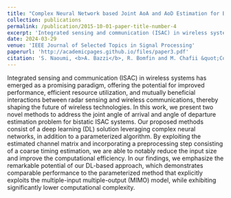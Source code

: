 ```yaml
---
title: "Complex Neural Network based Joint AoA and AoD Estimation for Bistatic ISAC"
collection: publications
permalink: /publication/2015-10-01-paper-title-number-4
excerpt: 'Integrated sensing and communication (ISAC) in wireless systems is a promising paradigm that combines radar sensing and wireless communications for improved performance. In our study, we propose two novel methods for joint angle of arrival and angle of departure estimation in bistatic ISAC systems. Our approach involves deep learning (DL) and a parameterized algorithm, enhancing computational efficiency while maintaining accuracy. Simulations reveal that our DL-based solution shows comparable performance to traditional methods with significantly lower complexity.'
date: 2024-03-29
venue: 'IEEE Journal of Selected Topics in Signal Processing'
paperurl: 'http://academicpages.github.io/files/paper3.pdf'
citation: 'S. Naoumi, <b>A. Bazzi</b>, R. Bomfin and M. Chafii &quot;Complex Neural Network based Joint AoA and AoD Estimation for Bistatic ISAC &quot;, in <i>IEEE Journal of Selected Topics in Signal Processing</i>, March. 2024.'
---
```


Integrated sensing and communication (ISAC) in wireless systems has emerged as a promising paradigm, offering the potential for improved performance, efficient resource utilization, and mutually beneficial interactions between radar sensing and wireless communications, thereby shaping the future of wireless technologies. In this work, we present two novel methods to address the joint angle of arrival and angle of departure estimation problem for bistatic ISAC systems. Our proposed methods consist of a deep learning (DL) solution leveraging complex neural networks, in addition to a parameterized algorithm. By exploiting the estimated channel matrix and incorporating a preprocessing step consisting of a coarse timing estimation, we are able to notably reduce the input size and improve the computational efficiency. In our findings, we emphasize the remarkable potential of our DL-based approach, which demonstrates comparable performance to the parameterized method that explicitly exploits the multiple-input multiple-output (MIMO) model, while exhibiting significantly lower computational complexity.
